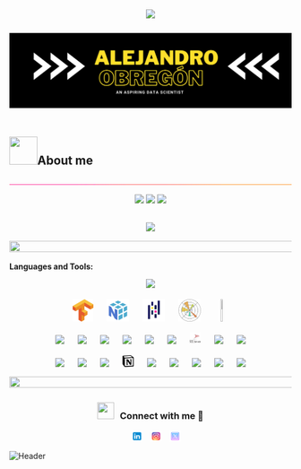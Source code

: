
<h1 align="center"><img src="https://media.giphy.com/media/hvRJCLFzcasrR4ia7z/giphy.gif" width="35"></h1>

<p align = center ><img src="https://github.com/alejandroobregoon/html_course/blob/main/Lesson%204/sale.png"> </p>

<br><br>
<img align="left" src = "https://user-images.githubusercontent.com/63050133/156777293-72a6e681-2582-4a9d-ad92-09d1181d47c7.gif" width = 50px height=50px>
<h2 align="left" font-weight="bold">   About me   </h2> 

<!--📏LINE
<img src="https://i.imgur.com/dBaSKWF.gif" height="20" width="1000"> -->
<img src="https://github.com/alejandroobregoon/html_course/blob/main/Lesson%204/linea-imagen-animada-0447.gif" height="1.5" width="1000">

<!--📊💬STATTITLE / 🌐WEBSITE: https://textanim.com/
<p align="center">
<img src="https://i.imgur.com/YCw47Dm.gif"> -->

<p align="center">
  <img height="50%" width="auto" src ="https://github-readme-stats.vercel.app/api?username=alejandroobregoon&show_icons=true&count_private=true&theme=darcula&hide_border=true&hide=issues,contribs&bg_color=00000000">
  <img height="50%" width="auto" src ="https://github-readme-stats.vercel.app/api/top-langs/?username=alejandroobregoon&layout=compact&hide_border=true&theme=darcula&bg_color=00000000&langs_count=6&hide=jupyter%20notebook,tex,css,php">
  <img src ="https://github-readme-streak-stats.herokuapp.com?user=alejandroobregoon&theme=darcula&hide_border=true&background=FFFFFF00">
  <br>
  <br>
 </p>

<!-- [![GitHub Streak](https://github-readme-streak-stats.herokuapp.com/?user=alejandroobregoon&theme=radical)](https://git.io/streak-stats) -->

<p align="center">
  <img height="50%" width="auto" src ="https://github-profile-trophy.vercel.app/?username=alejandroobregoon&theme=onedark&row=1&margin-w=10">
 </p>

<!-- [![trophy](https://github-profile-trophy.vercel.app/?username=alejandroobregoon&theme=onedark&row=1&margin-w=10)](https://github.com/alejandroobregoon/github-profile-trophy) -->
<!-- [![Most Languages](https://github-readme-stats.anuraghazra1.vercel.app/api/top-langs/?username=alejandroobregoon&theme=dark&hide_border=true&no-bg=true&no-frame=true&langs_count=10) -->

<!--📏LINE-->
<img src="https://i.imgur.com/dBaSKWF.gif" height="20" width="1000">


**Languages and Tools:**

<p align="center">
  <code><img width="5%" hspace=0 src="https://www.vectorlogo.zone/logos/python/python-icon.svg"></code>
  <br /> <br /> 
  		<img src="https://github.com/shaurya-src/shaurya-src/blob/main/Assets/Tensorflow.png" height=40 hspace=10>
		<img src="https://github.com/shaurya-src/shaurya-src/blob/main/Assets/NumPy.png" height=40 hspace=10>
		<img src="https://github.com/shaurya-src/shaurya-src/blob/main/Assets/pandas_logo.png" height=40 hspace=10>
		<img src="https://github.com/shaurya-src/shaurya-src/blob/main/Assets/Matplotlib.png" height=40 hspace=10>
		<img width="5%" src="https://www.vectorlogo.zone/logos/jupyter/jupyter-icon.svg" height=40 hspace=10>
  <br /> <br /> 
 		<img width="4%" src="https://www.vectorlogo.zone/logos/djangoproject/djangoproject-icon.svg" hspace=10>
		<img width="4%" src="https://www.vectorlogo.zone/logos/pocoo_flask/pocoo_flask-icon.svg" hspace=10>
		<img width="4%" src="https://www.vectorlogo.zone/logos/git-scm/git-scm-icon.svg" hspace=10>
		<img width="4%" src="https://www.vectorlogo.zone/logos/github/github-icon.svg" hspace=10>
		<img width="4%" src="https://upload.wikimedia.org/wikipedia/commons/c/cf/New_Power_BI_Logo.svg" hspace=10>
		<img width="4%" src="https://www.vectorlogo.zone/logos/postgresql/postgresql-icon.svg" hspace=10>
		<img width="4%" src="https://github.com/alejandroobregoon/html_course/blob/main/Lesson%204/sqlserver.svg" hspace=10>
		<img width="4%" src="https://www.vectorlogo.zone/logos/mongodb/mongodb-icon.svg" hspace=10>
		<img width="4%" src="https://www.vectorlogo.zone/logos/jetbrains/jetbrains-icon.svg" hspace=10>
  <br /> <br /> 
		<img width="4%" src="https://www.vectorlogo.zone/logos/microsoft_vb/microsoft_vb-icon.svg" hspace=10>
		<img width="4%" src="https://www.vectorlogo.zone/logos/gitkraken/gitkraken-icon.svg" hspace=10>
		<img width="4%" src="https://www.vectorlogo.zone/logos/ubuntu/ubuntu-icon.svg" hspace=10>
		<img width="4%" src="https://github.com/alejandroobregoon/html_course/blob/main/Lesson%204/notion-icon-seeklogo.com.svg" hspace=10>
		<img width="4%" src="https://www.vectorlogo.zone/logos/microsoft_azure/microsoft_azure-icon.svg" hspace=10>
		<img width="4%" src="https://www.vectorlogo.zone/logos/google_cloud/google_cloud-icon.svg" hspace=10>
		<img width="4%" src="https://www.vectorlogo.zone/logos/markdown-here/markdown-here-icon.svg" hspace=10>
		<img width="4%" src="https://www.vectorlogo.zone/logos/atlassian_jira/atlassian_jira-icon.svg" hspace=10>
		<img width="4%" src="https://www.vectorlogo.zone/logos/r-project/r-project-official.svg" hspace=10>
</p>


<!-- <img align='right' src='https://spotify-github-profile.vercel.app/api/view?uid=122096382&cover_image=true&theme=default'/>  -->

<!--📏LINE-->
<img src="https://i.imgur.com/dBaSKWF.gif" height="20" width="1000">

<h3 align="center" > <img src="https://media.giphy.com/media/iY8CRBdQXODJSCERIr/giphy.gif" width="30" height="30" style="margin-right: 10px;">Connect with me 🤝 </h3>



<p align="center">

 <div align="center"  class="icons-social" style="margin-left: 10px;">
        <a style="margin-left: 10px;"  target="_blank" href="https://www.linkedin.com/in/alejandro-junior-obreg%C3%B3n-mauricio-5a58b2237/">
			<img width="4%" src="https://github.com/alejandroobregoon/html_course/blob/main/Lesson%204/icons8-linkedin.svg" ></a>
        <a style="margin-left: 10px;" target="_blank" href="https://www.instagram.com/alejandroobregoon/">
			<img width="4%" src="https://github.com/alejandroobregoon/html_course/blob/main/Lesson%204/icons8-instagram.svg"></a>
		<a style="margin-left: 10px;" target="_blank" href="https://twitter.com/alejandroobregoon">
			<img width="4%" src="https://github.com/alejandroobregoon/html_course/blob/main/Lesson%204/icons8-twitterx.svg" ></a>
      </div>

</p>


<a href="https://github.com/vibrantfix#gh-dark-mode-only">
  <img src="https://capsule-render.vercel.app/api?section=footer&type=waving&color=0:243694,50:264778,100:427786" alt="Header" width="100%" align = "left"/>
  </a>
